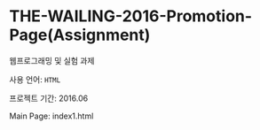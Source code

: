 # THE-WAILING-2016-Promotion-Page(Assignment)

웹프로그래밍 및 실험 과제

사용 언어: ```HTML```

프로젝트 기간: 2016.06

Main Page: index1.html
